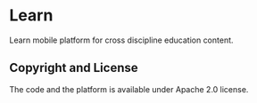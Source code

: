 # Learn
Learn mobile platform for cross discipline education content.

## Copyright and License
The code and the platform is available under Apache 2.0 license.
 


